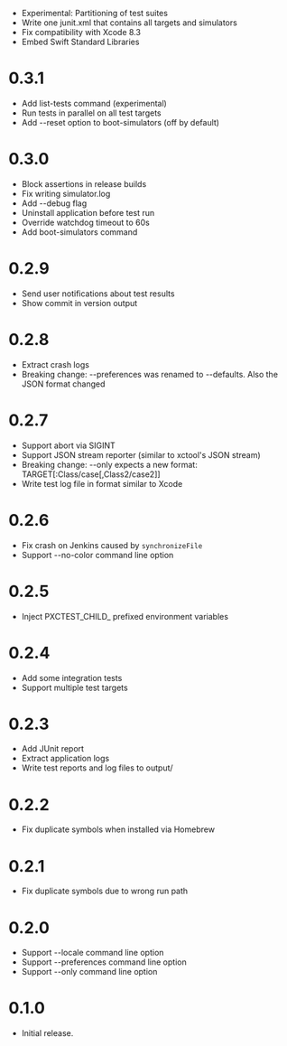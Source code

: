 * Experimental: Partitioning of test suites
* Write one junit.xml that contains all targets and simulators
* Fix compatibility with Xcode 8.3
* Embed Swift Standard Libraries

# 0.3.1

* Add list-tests command (experimental)
* Run tests in parallel on all test targets
* Add --reset option to boot-simulators (off by default)

# 0.3.0

* Block assertions in release builds
* Fix writing simulator.log
* Add --debug flag
* Uninstall application before test run
* Override watchdog timeout to 60s
* Add boot-simulators command

# 0.2.9

* Send user notifications about test results
* Show commit in version output

# 0.2.8

* Extract crash logs
* Breaking change: --preferences was renamed to --defaults. Also the JSON format changed

# 0.2.7

* Support abort via SIGINT
* Support JSON stream reporter (similar to xctool's JSON stream)
* Breaking change: --only expects a new format: TARGET[:Class/case[,Class2/case2]]
* Write test log file in format similar to Xcode

# 0.2.6

* Fix crash on Jenkins caused by `synchronizeFile`
* Support --no-color command line option

# 0.2.5

* Inject PXCTEST_CHILD_ prefixed environment variables

# 0.2.4

* Add some integration tests
* Support multiple test targets

# 0.2.3

* Add JUnit report
* Extract application logs
* Write test reports and log files to output/

# 0.2.2

* Fix duplicate symbols when installed via Homebrew

# 0.2.1

* Fix duplicate symbols due to wrong run path

# 0.2.0

* Support --locale command line option
* Support --preferences command line option
* Support --only command line option

# 0.1.0

* Initial release.
